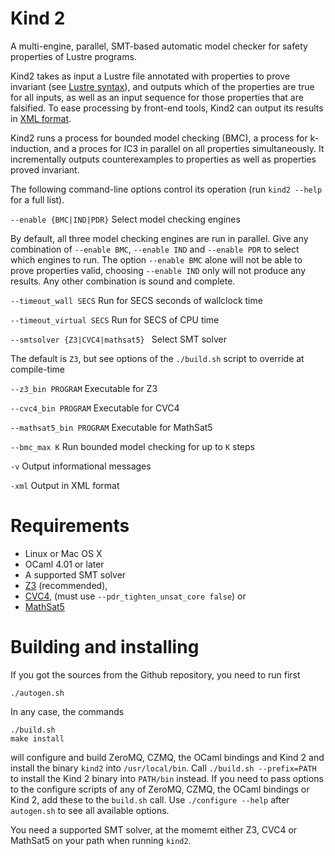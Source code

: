 Kind 2
======

A multi-engine, parallel, SMT-based automatic model checker for safety properties of Lustre programs. 

Kind2 takes as input a Lustre file annotated with properties to prove invariant (see [Lustre syntax](doc/Lustre.md)), and outputs which of the properties are true for all inputs, as well as an input sequence for those properties that are falsified. To ease processing by front-end tools, Kind2 can output its results in [XML format](doc/XML.md).

Kind2 runs a process for bounded model checking (BMC), a process for k-induction, and a proces for IC3 in parallel on all properties simultaneously. It incrementally outputs counterexamples to properties as well as properties proved invariant.

The following command-line options control its operation (run ```kind2 --help``` for a full list).

```--enable {BMC|IND|PDR}``` Select model checking engines
   
By default, all three model checking engines are run in parallel. Give any combination of ```--enable BMC```, ```--enable IND``` and ```--enable PDR``` to select which engines to run. The option ``--enable BMC`` alone will not be able to prove properties valid, choosing ``--enable IND`` only will not produce any results. Any other combination is sound and complete.

```--timeout_wall SECS``` Run for SECS seconds of wallclock time

```--timeout_virtual SECS``` Run for SECS of CPU time
 
```--smtsolver {Z3|CVC4|mathsat5} ``` Select SMT solver

The default is ```Z3```, but see options of the ```./build.sh``` script to override at compile-time
  
```--z3_bin PROGRAM``` Executable for Z3

```--cvc4_bin PROGRAM``` Executable for CVC4

```--mathsat5_bin PROGRAM``` Executable for MathSat5

```--bmc_max K``` Run bounded model checking for up to ```K``` steps

```-v``` Output informational messages

```-xml``` Output in XML format


Requirements
============

- Linux or Mac OS X
- OCaml 4.01 or later
- A supported SMT solver
 - [Z3](http://z3.codeplex.com) (recommended), 
 - [CVC4](http://cvc4.cs.nyu.edu), (must use ```--pdr_tighten_unsat_core false```) or
 - [MathSat5](http://mathsat.fbk.eu/)

Building and installing
=======================

If you got the sources from the Github repository, you need to run first

    ./autogen.sh

In any case, the commands

    ./build.sh
    make install

will configure and build ZeroMQ, CZMQ, the OCaml bindings and Kind 2 and install the binary `kind2` into `/usr/local/bin`. Call `./build.sh --prefix=PATH` to install the Kind 2 binary into `PATH/bin` instead. If you need to pass options to the configure scripts of any of ZeroMQ, CZMQ, the OCaml bindings or Kind 2, add these to the `build.sh` call. Use `./configure --help` after `autogen.sh` to see all available options.

You need a supported SMT solver, at the momemt either Z3, CVC4 or MathSat5 on your path when running `kind2`.
